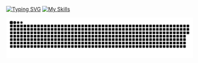  [![Typing SVG](https://readme-typing-svg.herokuapp.com/?lines=Developer)](https://git.io/typing-svg)
 [![My Skills](https://skillicons.dev/icons?i=linux,git,docker,nodejs,nestjs,js,ts,sqlite,mysql,postgres,prisma,html,css,nextjs,nuxt,tailwind,figma,xd)](https://skillicons.dev)


![Snake animation](https://github.com/rodriggopda/rodriggopda/blob/main/github-contribution-grid-snake.svg)
